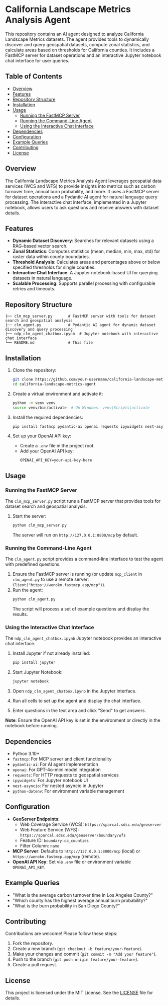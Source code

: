 # California Landscape Metrics Analysis Agent

This repository contains an AI agent designed to analyze California Landscape Metrics datasets. The agent provides tools to dynamically discover and query geospatial datasets, compute zonal statistics, and calculate areas based on thresholds for California counties. It includes a FastMCP server for dataset operations and an interactive Jupyter notebook chat interface for user queries.

## Table of Contents
- [Overview](#overview)
- [Features](#features)
- [Repository Structure](#repository-structure)
- [Installation](#installation)
- [Usage](#usage)
  - [Running the FastMCP Server](#running-the-fastmcp-server)
  - [Running the Command-Line Agent](#running-the-command-line-agent)
  - [Using the Interactive Chat Interface](#using-the-interactive-chat-interface)
- [Dependencies](#dependencies)
- [Configuration](#configuration)
- [Example Queries](#example-queries)
- [Contributing](#contributing)
- [License](#license)

## Overview
The California Landscape Metrics Analysis Agent leverages geospatial data services (WCS and WFS) to provide insights into metrics such as carbon turnover time, annual burn probability,  and more. It uses a FastMCP server for dataset operations and a Pydantic AI agent for natural language query processing. The interactive chat interface, implemented in a Jupyter notebook, allows users to ask questions and receive answers with dataset details.

## Features
- **Dynamic Dataset Discovery**: Searches for relevant datasets using a RAG-based vector search.
- **Zonal Statistics**: Computes statistics (mean, median, min, max, std) for raster data within county boundaries.
- **Threshold Analysis**: Calculates areas and percentages above or below specified thresholds for single counties.
- **Interactive Chat Interface**: A Jupyter notebook-based UI for querying datasets in natural language.
- **Scalable Processing**: Supports parallel processing with configurable retries and timeouts.

## Repository Structure
```
├── clm_mcp_server.py       # FastMCP server with tools for dataset search and geospatial analysis
├── clm_agent.py            # Pydantic AI agent for dynamic dataset discovery and query processing
├── ndp_clm_agent_chatbox.ipynb  # Jupyter notebook with interactive chat interface
└── README.md               # This file
```

## Installation
1. Clone the repository:
   ```bash
   git clone https://github.com/your-username/california-landscape-metrics-agent.git
   cd california-landscape-metrics-agent
   ```

2. Create a virtual environment and activate it:
   ```bash
   python -m venv venv
   source venv/bin/activate  # On Windows: venv\Scripts\activate
   ```

3. Install the required dependencies:
   ```bash
   pip install fastmcp pydantic-ai openai requests ipywidgets nest-asyncio python-dotenv
   ```

4. Set up your OpenAI API key:
   - Create a `.env` file in the project root.
   - Add your OpenAI API key:
     ```env
     OPENAI_API_KEY=your-api-key-here
     ```

## Usage

### Running the FastMCP Server
The `clm_mcp_server.py` script runs a FastMCP server that provides tools for dataset search and geospatial analysis.

1. Start the server:
   ```bash
   python clm_mcp_server.py
   ```
   The server will run on `http://127.0.0.1:8800/mcp` by default.

### Running the Command-Line Agent
The `clm_agent.py` script provides a command-line interface to test the agent with predefined questions.

1. Ensure the FastMCP server is running (or update `mcp_client` in `clm_agent.py` to use a remote server: `Client("https://wenokn.fastmcp.app/mcp")`).
2. Run the agent:
   ```bash
   python clm_agent.py
   ```
   The script will process a set of example questions and display the results.

### Using the Interactive Chat Interface
The `ndp_clm_agent_chatbox.ipynb` Jupyter notebook provides an interactive chat interface.

1. Install Jupyter if not already installed:
   ```bash
   pip install jupyter
   ```

2. Start Jupyter Notebook:
   ```bash
   jupyter notebook
   ```

3. Open `ndp_clm_agent_chatbox.ipynb` in the Jupyter interface.
4. Run all cells to set up the agent and display the chat interface.
5. Enter questions in the text area and click "Send" to get answers.

**Note**: Ensure the OpenAI API key is set in the environment or directly in the notebook before running.

## Dependencies
- Python 3.10+
- `fastmcp`: For MCP server and client functionality
- `pydantic-ai`: For AI agent implementation
- `openai`: For GPT-4o-mini model integration
- `requests`: For HTTP requests to geospatial services
- `ipywidgets`: For Jupyter notebook UI
- `nest-asyncio`: For nested asyncio in Jupyter
- `python-dotenv`: For environment variable management

## Configuration
- **GeoServer Endpoints**:
  - Web Coverage Service (WCS): `https://sparcal.sdsc.edu/geoserver`
  - Web Feature Service (WFS): `https://sparcal.sdsc.edu/geoserver/boundary/wfs`
  - Feature ID: `boundary:ca_counties`
  - Filter Column: `name`
- **MCP Server**: Defaults to `http://127.0.0.1:8800/mcp` (local) or `https://wenokn.fastmcp.app/mcp` (remote).
- **OpenAI API Key**: Set via `.env` file or environment variable `OPENAI_API_KEY`.

## Example Queries
- "What is the average carbon turnover time in Los Angeles County?"
- "Which county has the highest average annual burn probability?"
- "What is the burn probability in San Diego County?"

## Contributing
Contributions are welcome! Please follow these steps:
1. Fork the repository.
2. Create a new branch (`git checkout -b feature/your-feature`).
3. Make your changes and commit (`git commit -m "Add your feature"`).
4. Push to the branch (`git push origin feature/your-feature`).
5. Create a pull request.

## License
This project is licensed under the MIT License. See the [LICENSE](LICENSE) file for details.

